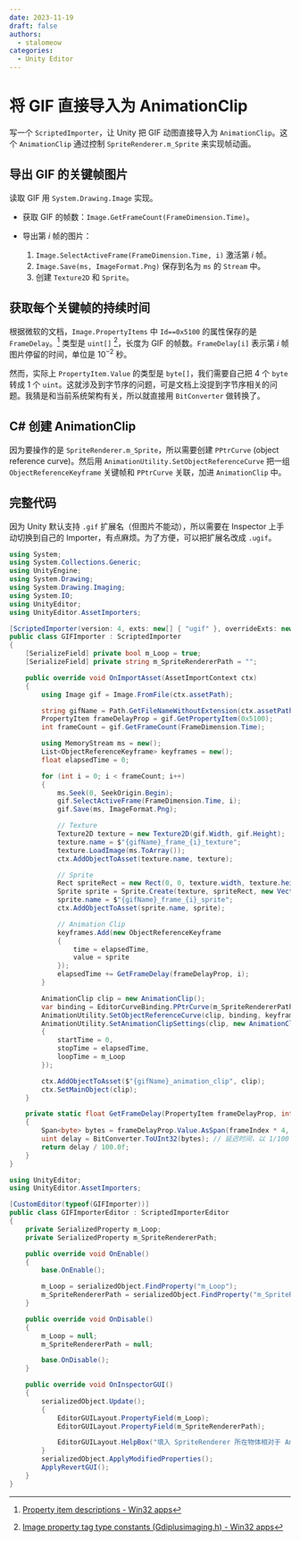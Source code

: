 ```yaml
---
date: 2023-11-19
draft: false
authors:
  - stalomeow
categories:
  - Unity Editor
---
```


# 将 GIF 直接导入为 AnimationClip

写一个 `ScriptedImporter`，让 Unity 把 GIF 动图直接导入为 `AnimationClip`。这个 `AnimationClip` 通过控制 `SpriteRenderer.m_Sprite` 来实现帧动画。

<!-- more -->

## 导出 GIF 的关键帧图片

读取 GIF 用 `System.Drawing.Image` 实现。

- 获取 GIF 的帧数：`Image.GetFrameCount(FrameDimension.Time)`。

- 导出第 $i$ 帧的图片：

    1. `Image.SelectActiveFrame(FrameDimension.Time, i)` 激活第 $i$ 帧。
    2. `Image.Save(ms, ImageFormat.Png)` 保存到名为 `ms` 的 `Stream` 中。
    3. 创建 `Texture2D` 和 `Sprite`。

## 获取每个关键帧的持续时间

根据微软的文档，`Image.PropertyItems` 中 `Id==0x5100` 的属性保存的是 `FrameDelay`。[^1] 类型是 `uint[]` [^2]，长度为 GIF 的帧数。`FrameDelay[i]` 表示第 $i$ 帧图片停留的时间，单位是 $10^{-2}$ 秒。

然而，实际上 `PropertyItem.Value` 的类型是 `byte[]`，我们需要自己把 4 个 `byte` 转成 1 个 `uint`。这就涉及到字节序的问题，可是文档上没提到字节序相关的问题。我猜是和当前系统架构有关，所以就直接用 `BitConverter` 做转换了。

## C# 创建 AnimationClip

因为要操作的是 `SpriteRenderer.m_Sprite`，所以需要创建 `PPtrCurve` (object reference curve)。然后用 `AnimationUtility.SetObjectReferenceCurve` 把一组 `ObjectReferenceKeyframe` 关键帧和 `PPtrCurve` 关联，加进 `AnimationClip` 中。

## 完整代码

因为 Unity 默认支持 `.gif` 扩展名（但图片不能动），所以需要在 Inspector 上手动切换到自己的 Importer，有点麻烦。为了方便，可以把扩展名改成 `.ugif`。

``` cs title="GIFImporter.cs"
using System;
using System.Collections.Generic;
using UnityEngine;
using System.Drawing;
using System.Drawing.Imaging;
using System.IO;
using UnityEditor;
using UnityEditor.AssetImporters;

[ScriptedImporter(version: 4, exts: new[] { "ugif" }, overrideExts: new[] { "gif" })]
public class GIFImporter : ScriptedImporter
{
    [SerializeField] private bool m_Loop = true;
    [SerializeField] private string m_SpriteRendererPath = "";

    public override void OnImportAsset(AssetImportContext ctx)
    {
        using Image gif = Image.FromFile(ctx.assetPath);

        string gifName = Path.GetFileNameWithoutExtension(ctx.assetPath);
        PropertyItem frameDelayProp = gif.GetPropertyItem(0x5100);
        int frameCount = gif.GetFrameCount(FrameDimension.Time);

        using MemoryStream ms = new();
        List<ObjectReferenceKeyframe> keyframes = new();
        float elapsedTime = 0;

        for (int i = 0; i < frameCount; i++)
        {
            ms.Seek(0, SeekOrigin.Begin);
            gif.SelectActiveFrame(FrameDimension.Time, i);
            gif.Save(ms, ImageFormat.Png);

            // Texture
            Texture2D texture = new Texture2D(gif.Width, gif.Height);
            texture.name = $"{gifName}_frame_{i}_texture";
            texture.LoadImage(ms.ToArray());
            ctx.AddObjectToAsset(texture.name, texture);

            // Sprite
            Rect spriteRect = new Rect(0, 0, texture.width, texture.height);
            Sprite sprite = Sprite.Create(texture, spriteRect, new Vector2(0.5f, 0.5f));
            sprite.name = $"{gifName}_frame_{i}_sprite";
            ctx.AddObjectToAsset(sprite.name, sprite);

            // Animation Clip
            keyframes.Add(new ObjectReferenceKeyframe
            {
                time = elapsedTime,
                value = sprite
            });
            elapsedTime += GetFrameDelay(frameDelayProp, i);
        }

        AnimationClip clip = new AnimationClip();
        var binding = EditorCurveBinding.PPtrCurve(m_SpriteRendererPath, typeof(SpriteRenderer), "m_Sprite");
        AnimationUtility.SetObjectReferenceCurve(clip, binding, keyframes.ToArray());
        AnimationUtility.SetAnimationClipSettings(clip, new AnimationClipSettings()
        {
            startTime = 0,
            stopTime = elapsedTime,
            loopTime = m_Loop
        });

        ctx.AddObjectToAsset($"{gifName}_animation_clip", clip);
        ctx.SetMainObject(clip);
    }

    private static float GetFrameDelay(PropertyItem frameDelayProp, int frameIndex)
    {
        Span<byte> bytes = frameDelayProp.Value.AsSpan(frameIndex * 4, 4);
        uint delay = BitConverter.ToUInt32(bytes); // 延迟时间，以 1/100 秒为单位
        return delay / 100.0f;
    }
}
```

``` cs title="GIFImporterEditor.cs"
using UnityEditor;
using UnityEditor.AssetImporters;

[CustomEditor(typeof(GIFImporter))]
public class GIFImporterEditor : ScriptedImporterEditor
{
    private SerializedProperty m_Loop;
    private SerializedProperty m_SpriteRendererPath;

    public override void OnEnable()
    {
        base.OnEnable();

        m_Loop = serializedObject.FindProperty("m_Loop");
        m_SpriteRendererPath = serializedObject.FindProperty("m_SpriteRendererPath");
    }

    public override void OnDisable()
    {
        m_Loop = null;
        m_SpriteRendererPath = null;

        base.OnDisable();
    }

    public override void OnInspectorGUI()
    {
        serializedObject.Update();
        {
            EditorGUILayout.PropertyField(m_Loop);
            EditorGUILayout.PropertyField(m_SpriteRendererPath);

            EditorGUILayout.HelpBox("填入 SpriteRenderer 所在物体相对于 Animator 所在物体的路径，就是 Transform.Find 用的路径。如果在同一个物体上就空着。", MessageType.Info);
        }
        serializedObject.ApplyModifiedProperties();
        ApplyRevertGUI();
    }
}
```

[^1]: [Property item descriptions - Win32 apps](https://learn.microsoft.com/en-us/windows/win32/gdiplus/-gdiplus-constant-property-item-descriptions#propertytagframedelay)
[^2]: [Image property tag type constants (Gdiplusimaging.h) - Win32 apps](https://learn.microsoft.com/en-us/windows/win32/gdiplus/-gdiplus-constant-image-property-tag-type-constants)
